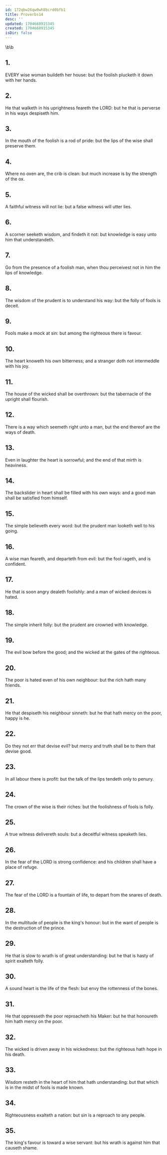 ```yaml
---
id: 172qbw26qw0wh8bcrd0bfb1
title: Proverbs14
desc: ''
updated: 1704668915345
created: 1704668915345
isDir: false
---
```

\b\b
## 1.
EVERY wise woman buildeth her house: but the foolish plucketh it down with her hands.
## 2.
He that walketh in his uprightness feareth the LORD: but he that is perverse in his ways despiseth him.
## 3.
In the mouth of the foolish is a rod of pride: but the lips of the wise shall preserve them.
## 4.
Where no oxen are, the crib is clean: but much increase is by the strength of the ox.
## 5.
A faithful witness will not lie: but a false witness will utter lies.
## 6.
A scorner seeketh wisdom, and findeth it not: but knowledge is easy unto him that understandeth.
## 7.
Go from the presence of a foolish man, when thou perceivest not in him the lips of knowledge.
## 8.
The wisdom of the prudent is to understand his way: but the folly of fools is deceit.
## 9.
Fools make a mock at sin: but among the righteous there is favour.
## 10.
The heart knoweth his own bitterness; and a stranger doth not intermeddle with his joy.
## 11.
The house of the wicked shall be overthrown: but the tabernacle of the upright shall flourish.
## 12.
There is a way which seemeth right unto a man, but the end thereof are the ways of death.
## 13.
Even in laughter the heart is sorrowful; and the end of that mirth is heaviness.
## 14.
The backslider in heart shall be filled with his own ways: and a good man shall be satisfied from himself.
## 15.
The simple believeth every word: but the prudent man looketh well to his going.
## 16.
A wise man feareth, and departeth from evil: but the fool rageth, and is confident.
## 17.
He that is soon angry dealeth foolishly: and a man of wicked devices is hated.
## 18.
The simple inherit folly: but the prudent are crowned with knowledge.
## 19.
The evil bow before the good; and the wicked at the gates of the righteous.
## 20.
The poor is hated even of his own neighbour: but the rich hath many friends.
## 21.
He that despiseth his neighbour sinneth: but he that hath mercy on the poor, happy is he.
## 22.
Do they not err that devise evil?  but mercy and truth shall be to them that devise good.
## 23.
In all labour there is profit: but the talk of the lips tendeth only to penury.
## 24.
The crown of the wise is their riches: but the foolishness of fools is folly.
## 25.
A true witness delivereth souls: but a deceitful witness speaketh lies.
## 26.
In the fear of the LORD is strong confidence: and his children shall have a place of refuge.
## 27.
The fear of the LORD is a fountain of life, to depart from the snares of death.
## 28.
In the multitude of people is the king's honour: but in the want of people is the destruction of the prince.
## 29.
He that is slow to wrath is of great understanding: but he that is hasty of spirit exalteth folly.
## 30.
A sound heart is the life of the flesh: but envy the rottenness of the bones.
## 31.
He that oppresseth the poor reproacheth his Maker: but he that honoureth him hath mercy on the poor.
## 32.
The wicked is driven away in his wickedness: but the righteous hath hope in his death.
## 33.
Wisdom resteth in the heart of him that hath understanding: but that which is in the midst of fools is made known.
## 34.
Righteousness exalteth a nation: but sin is a reproach to any people.
## 35.
The king's favour is toward a wise servant: but his wrath is against him that causeth shame.
